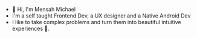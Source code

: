 - 👋 Hi, I'm Mensah Michael 
- I'm a self taught Frontend Dev, a UX designer and a Native Android Dev
- I like to take complex problems and turn them into beautiful intuitive experiences 💙. 
